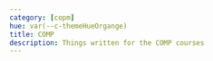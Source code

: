 ```yaml
---
category: [copm]
hue: var(--c-themeHueOrgange)
title: COMP
description: Things written for the COMP courses
---
```


